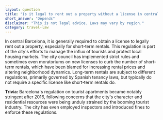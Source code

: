 ```yaml
---
layout: question
title: "Is it legal to rent out a property without a license in central Barcelona?"
short_answer: "Depends"
disclaimer: "This is not legal advice. Laws may vary by region."
category: travel-law
---
```

In central Barcelona, it is generally required to obtain a license to legally rent out a property, especially for short-term rentals. This regulation is part of the city's efforts to manage the influx of tourists and protect local housing markets. The city council has implemented strict rules and sometimes even moratoriums on new licenses to curb the number of short-term rentals, which have been blamed for increasing rental prices and altering neighborhood dynamics. Long-term rentals are subject to different regulations, primarily governed by Spanish tenancy laws, but typically do not require a specific license like short-term rentals do.

**Trivia:** Barcelona's regulation on tourist apartments became notably stringent after 2016, following concerns that the city's character and residential resources were being unduly strained by the booming tourist industry. The city has even employed inspectors and introduced fines to enforce these regulations.
